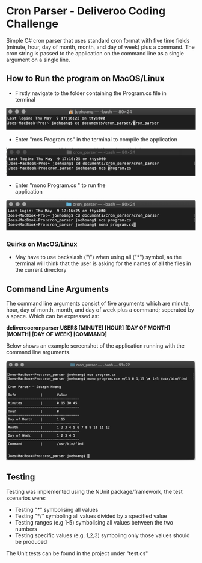 # Cron Parser - Deliveroo Coding Challenge
Simple C# cron parser that uses standard cron format with five time fields (minute, hour, day of month, month, and day of week) plus a command. The cron string is passed to the application on the command line as a single argument on a single line.  

## How to Run the program on MacOS/Linux
  - Firstly navigate to the folder containing the Program.cs file in         
    terminal
  
  ![Example Image](/example_images/example2.png)
  
  - Enter "mcs Program.cs" in the terminal to compile the application
  
  ![Example Image](/example_images/example3.png)
  
  - Enter "mono Program.cs <COMMAND LINE ARGUMENTS>" to run the  
    application
  
  ![Example Image](/example_images/example4.png)
  
  ### Quirks on MacOS/Linux
  - May have to use backslash ("\\") when using all ("\*") symbol, as the terminal will think that the user is asking for the 
    names of all the files in the current directory
  
## Command Line Arguments
The command line arguments consist of five arguments which are minute, hour, day of month, month, and day of week plus a command; seperated by a space. Which can be expressed as:

**deliveroocronparser USER$ [MINUTE] [HOUR] [DAY OF MONTH] [MONTH] [DAY OF WEEK] [COMMAND]**

Below shows an example screenshot of the application running with the command line arguments.  

![Example Image](/example_images/example1.png)

## Testing
Testing was implemented using the NUnit package/framework, the test scenarios were:
  - Testing "\*" symbolising all values
  - Testing "\*/<NUMBER>" symboling all values divided by a specified value
  - Testing ranges (e.g 1-5) symbolising all values between the two numbers
  - Testing specific values (e.g. 1,2,3) symboling only those values should be produced
 
 The Unit tests can be found in the project under "test.cs"
 
 
 
